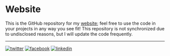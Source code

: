 # Website
This is the GitHub repository for my [website](https://gamer-xyz.ml/); feel free to use the code in your projects in any way you see fit! This repository is not synchronized due to undisclosed reasons, but I will update the code frequently. 

[1]: http://www.twitter.com/itsgamerxyz
[2]: https://www.linkedin.com/in/nomi-vos-097aa082
[3]: https://www.facebook.com/nomi.vos

---
[![twitter](https://api.iconify.design/ri:twitter-fill.svg?color=%231da1f2)][1]
[![facebook](https://cloud.githubusercontent.com/assets/17016297/18839836/0a06deb4-83d2-11e6-8078-1d0974af0f63.png)][3]
[![linkedin](https://cloud.githubusercontent.com/assets/17016297/18839848/0fc7e74e-83d2-11e6-8c6a-277fc9d6e067.png)][2]

